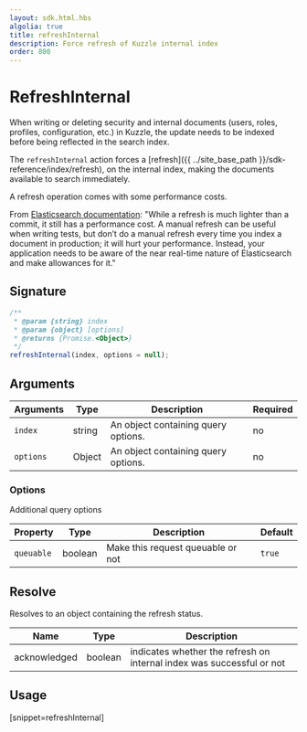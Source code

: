 ```yaml
---
layout: sdk.html.hbs
algolia: true
title: refreshInternal
description: Force refresh of Kuzzle internal index
order: 800
---
```


# RefreshInternal

When writing or deleting security and internal documents (users, roles, profiles, configuration, etc.) in Kuzzle, the update needs to be indexed before being reflected in the search index.

The `refreshInternal` action forces a [refresh]({{ ../site_base_path }}/sdk-reference/index/refresh), on the internal index, making the documents available to search immediately.

<div class="alert alert-info">
  A refresh operation comes with some performance costs.
  
  From [Elasticsearch documentation](https://www.elastic.co/guide/en/elasticsearch/reference/current/docs-refresh.html):
  "While a refresh is much lighter than a commit, it still has a performance cost. A manual refresh can be useful when writing tests, but don’t do a manual refresh every time you index a document in production; it will hurt your performance. Instead, your application needs to be aware of the near real-time nature of Elasticsearch and make allowances for it."
</div>

## Signature

```javascript
/**
 * @param {string} index
 * @param {object} [options]
 * @returns {Promise.<Object>}
 */
refreshInternal(index, options = null);
```

## Arguments

| Arguments | Type   | Description                         | Required |
| --------- | ------ | ----------------------------------- | -------- |
| `index`   | string | An object containing query options. | no       |
| `options` | Object | An object containing query options. | no       |

### **Options**

Additional query options

| Property   | Type    | Description                       | Default |
| ---------- | ------- | --------------------------------- | ------- |
| `queuable` | boolean | Make this request queuable or not | `true`  |

## Resolve

Resolves to an object containing the refresh status.

| Name         | Type    | Description                                                           |
| ------------ | ------- | --------------------------------------------------------------------- |
| acknowledged | boolean | indicates whether the refresh on internal index was successful or not |

## Usage

[snippet=refreshInternal]
